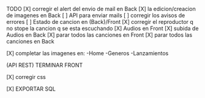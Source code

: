 TODO
[X] corregir el alert del envio de mail en Back
[X] la edicion/creacion de imagenes en Back
[ ] API para enviar mails 
[ ] corregir los avisos de errores
[ ] Estado de cancion en (Back)/Front
[X] corregir el reproductor q no stope la cancion q se esta escuchando
[X] Audios en Front
[X] subida de Audios en Back
[X] parar todos las canciones en Front
[X] parar todos las canciones en Back



[X] completar las imagenes en:
-Home
-Generos
-Lanzamientos

(API REST) TERMINAR FRONT

[X] corregir css

[X] EXPORTAR SQL
